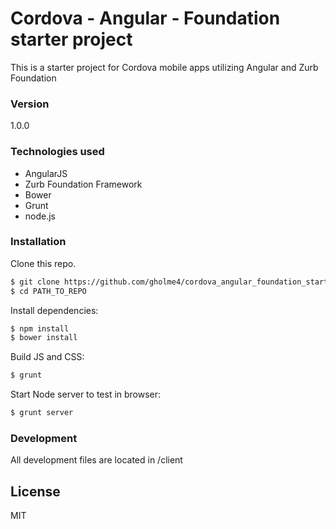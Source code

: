 # Cordova - Angular - Foundation starter project

This is a starter project for Cordova mobile apps utilizing Angular and Zurb Foundation

### Version
1.0.0

### Technologies used

* AngularJS
* Zurb Foundation Framework
* Bower
* Grunt
* node.js

### Installation

Clone this repo.

```sh
$ git clone https://github.com/gholme4/cordova_angular_foundation_starter.git
$ cd PATH_TO_REPO
```

Install dependencies:
```sh
$ npm install
$ bower install
```
Build JS and CSS:
```sh
$ grunt
```
Start Node server to test in browser:
```sh
$ grunt server
```
### Development

All development files are located in /client

License
----

MIT

